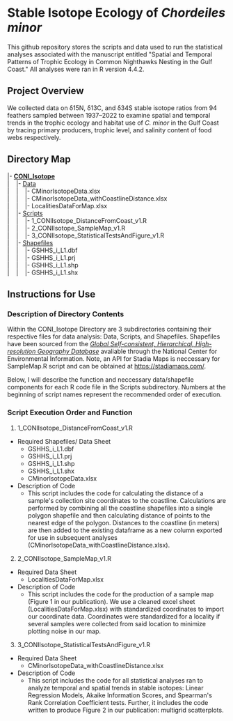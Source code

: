 # Stable Isotope Ecology of _Chordeiles minor_

This github repository stores the scripts and data used to run the statistical analyses associated with the manuscript entitled "Spatial and Temporal Patterns of Trophic Ecology in Common Nighthawks Nesting in the Gulf Coast." All analyses were ran in R version 4.4.2.

## Project Overview
We collected data on δ15N, δ13C, and δ34S stable isotope ratios from 94 feathers sampled between 1937–2022 to examine spatial and temporal trends in the trophic ecology and habitat use of _C. minor_ in the Gulf Coast by tracing primary producers, trophic level, and salinity content of food webs respectively. 

## Directory Map

|- **<ins>CONI_Isotope</ins>** <br />
|    |- <ins>Data</ins> <br />
|    |    |- CMinorIsotopeData.xlsx <br />
|    |    |- CMinorIsotopeData_withCoastlineDistance.xlsx <br />
|    |    |- LocalitiesDataForMap.xlsx <br />
|    |- <ins>Scripts</ins> <br />
|    |    |- 1_CONIIsotope_DistanceFromCoast_v1.R <br />
|    |    |- 2_CONIIsotope_SampleMap_v1.R <br />
|    |    |- 3_CONIIsotope_StatisticalTestsAndFigure_v1.R <br />
|    |- <ins>Shapefiles</ins> <br />
|    |    |- GSHHS_i_L1.dbf <br />
|    |    |- GSHHS_i_L1.prj <br />
|    |    |- GSHHS_i_L1.shp <br />
|    |    |- GSHHS_i_L1.shx <br /> 

## Instructions for Use

### Description of Directory Contents 
Within the CONI_Isotope Directory are 3 subdirectories containing their respective files for data analysis: Data, Scripts, and Shapefiles. Shapefiles have been sourced from the [_Global Self-consistent, Hierarchical, High-resolution Geography Database_](https://www.ngdc.noaa.gov/mgg/shorelines/) avaliable through the National Center for Environmental Information. Note, an API for Stadia Maps is neccessary for SampleMap.R script and can be obtained at https://stadiamaps.com/.

Below, I will describe the function and neccessary data/shapefile components for each R code file in the Scripts subdirectory. Numbers at the beginning of script names represent the recommended order of execution. 

### Script Execution Order and Function
1. 1_CONIIsotope_DistanceFromCoast_v1.R
  - Required Shapefiles/ Data Sheet
      - GSHHS_i_L1.dbf
      - GSHHS_i_L1.prj
      - GSHHS_i_L1.shp
      - GSHHS_i_L1.shx
      - CMinorIsotopeData.xlsx
  - Description of Code
      - This script includes the code for calculating the distance of a sample's collection site coordinates to the coastline. Calculations are performed by combining all the coastline shapefiles into a single polygon shapefile and then calculating distance of points to the nearest edge of the polygon. Distances to the coastline (in meters) are then added to the existing dataframe as a new column exported for use in subsequent analyses (CMinorIsotopeData_withCoastlineDistance.xlsx).
2. 2_CONIIsotope_SampleMap_v1.R
  - Required Data Sheet
      - LocalitiesDataForMap.xlsx
  - Description of Code
      - This script includes the code for the production of a sample map (Figure 1 in our publication). We use a cleaned excel sheet (LocalitiesDataForMap.xlsx) with standardized coordinates to import our coordinate data. Coordinates were standardized for a locality if several samples were collected from said location to minimize plotting noise in our map. 
3. 3_CONIIsotope_StatisticalTestsAndFigure_v1.R
  - Required Data Sheet
      - CMinorIsotopeData_withCoastlineDistance.xlsx
  - Description of Code
      - This script includes the code for all statistical analyses ran to analyze temporal and spatial trends in stable isotopes: Linear Regression Models, Akaike Information Scores, and Spearman's Rank Correlation Coefficient tests. Further, it includes the code written to produce Figure 2 in our publication: multigrid scatterplots.

